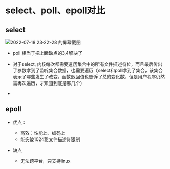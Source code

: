 # select、poll、epoll对比 


## select  

![2022-07-18 23-22-28 的屏幕截图](https://user-images.githubusercontent.com/58176267/179545636-8c40258d-8407-44c0-a62c-a7f6e4877d97.png)  



* poll 相当于把上面缺点的3,4解决了



* 对于select, 内核每次都需要遍历集合中的所有文件描述符位，而且最后传出了参数拿到了监听集合数据，也需要遍历（select和poll拿到了集合，该集合表示了哪些发生了改变，函数返回值也告诉了总的变化数，但是用户程序仍然需再次遍历，才知道到底是哪几个）  
* 


## epoll  


* 优点：
    * 高效：性能上、编码上
    * 能突破1024我文件描述符限制 

* 缺点
    * 无法跨平台，只支持linux  

